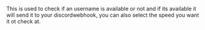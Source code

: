 This is used to check if an username is available or not and if its available it will
send it to your discordwebhook, you can also select the speed you want it ot check at.
